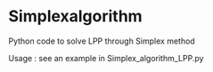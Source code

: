 # Simplexalgorithm
 Python code to solve LPP through Simplex method

 Usage : see an example in Simplex_algorithm_LPP.py	
